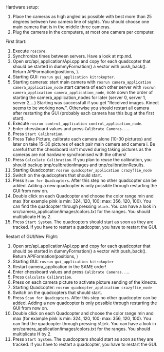 Hardware setup:

 1. Place the cameras as high angled as possible with best more than 25 degrees between two camera line of sights. You should choose one main camera that is in the middle three cameras.
 2. Plug the cameras in the computers, at most one camera per computer.


First Start:

 1. Execute `roscore`.
 2. Synchronize times between servers. Have a look at ntp.md.
 3. Open src/api_application/Api.cpp and copy for each quadcopter that should be started in dummyFormation() a vector with push_back(). Return APIFormation(positions, <number of starting quadcopters>).
 4. Starting GUI: `rosrun gui_application kitrokopter`.
 5. Starting cameras: 
	start main camera with `rosrun camera_application camera_application_node`
	start camera of each other server with `rosrun camera_application camera_application_node`, note down the order of starting the camera_application_nodes for later (server 0, server 1, server 2,...)
	Starting was successfull if you get "Received images. Kinect seems to be working now.". Otherwise you should restart all camera after restarting the GUI (probably each camera has this bug at the first start).
 6. Execute `rosrun control_application control_application_node`.
 7. Enter chessboard values and press `Calibrate Cameras...`.
 8. Press `Start Calibration`.
 9. Press Take Picture, calibrate each camera alone (10-30 pictures) and later on take 15-30 pictures of each pair main camera and camera i. Be careful that the chessboard isn't moved during taking pictures as the cameras are not hardware synchronised with the others!
 10. Press `Calculate Calibration`. If you plan to reuse the calibration, you should backup tmp/calibrationImages and tmp/calibrationResults.
 11. Starting Quadcopter: `rosrun quadcopter_application crazyflie_node`
 12. Switch on the quadcopters that should start.
 13. Press `Scan for Quadcopters`. After this step no other quadcopter can be added. Adding a new quadcopter is only possible through restarting the GUI from now on.
 14. Double click on each Quadcopter and choose the color range min and max (for example pink is min: 324, 120, 100; max: 356, 120, 100). You can find the quadcopter through pressing `blink`. You can have a look in src/camera_application/images/colors.txt for the ranges. You should multiplicate H by 2.
 15. Press `Start System`. The quadcopters should start as soon as they are tracked. If you have to restart a quadcopter, you have to restart the GUI.


Restart of GUI/New Flight:
	
 1. Open src/api_application/Api.cpp and copy for each quadcopter that should be started in dummyFormation() a vector with push_back(). Return APIFormation(positions, <number of starting quadcopters>)
 2. Starting GUI: `rosrun gui_application kitrokopter`
 3. Restart camera_application in the SAME order!
 4. Enter chessboard values and press `Calibrate Cameras...`.
 5. Press `Calculate Calibration`.
 6. Press on each camera picture to activate picture sending of the kinects.
 7. Starting Quadcopter: `rosrun quadcopter_application crazyflie_node`
 8. Switch on the quadcopters that should start.
 9. Press `Scan for Quadcopters`. After this step no other quadcopter can be added. Adding a new quadcopter is only possible through restarting the GUI from now on.
 10. Double click on each Quadcopter and choose the color range min and max (for example pink is min: 324, 120, 100; max: 356, 120, 100). You can find the quadcopter through pressing `blink`. You can have a look in src/camera_application/images/colors.txt for the ranges. You should multiplicate H by 2.
 11. Press `Start System`. The quadcopters should start as soon as they are tracked. If you have to restart a quadcopter, you have to restart the GUI.

